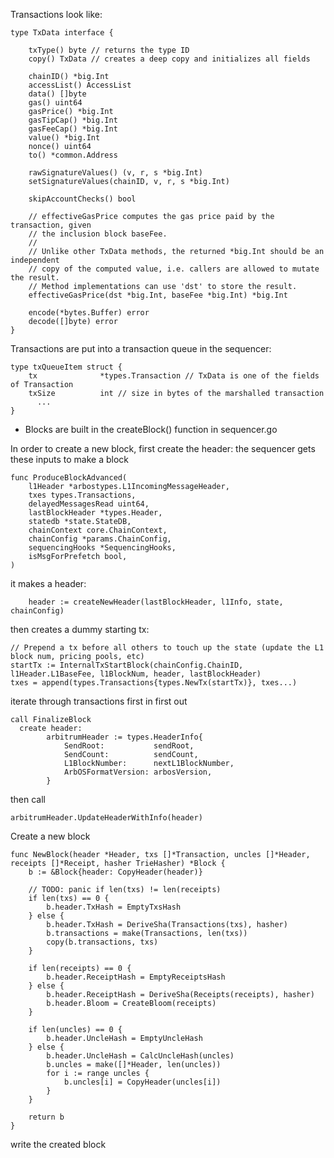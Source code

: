 Transactions look like:


    type TxData interface {

        txType() byte // returns the type ID
        copy() TxData // creates a deep copy and initializes all fields

        chainID() *big.Int
        accessList() AccessList
        data() []byte
        gas() uint64
        gasPrice() *big.Int
        gasTipCap() *big.Int
        gasFeeCap() *big.Int
        value() *big.Int
        nonce() uint64
        to() *common.Address

        rawSignatureValues() (v, r, s *big.Int)
        setSignatureValues(chainID, v, r, s *big.Int)

        skipAccountChecks() bool

        // effectiveGasPrice computes the gas price paid by the transaction, given
        // the inclusion block baseFee.
        //
        // Unlike other TxData methods, the returned *big.Int should be an independent
        // copy of the computed value, i.e. callers are allowed to mutate the result.
        // Method implementations can use 'dst' to store the result.
        effectiveGasPrice(dst *big.Int, baseFee *big.Int) *big.Int

        encode(*bytes.Buffer) error
        decode([]byte) error
    }

Transactions are put into a transaction queue in the sequencer:

    type txQueueItem struct {
        tx              *types.Transaction // TxData is one of the fields of Transaction
        txSize          int // size in bytes of the marshalled transaction
          ...
    }

- Blocks are built in the createBlock() function in sequencer.go

In order to create a new block, first create the header:
the sequencer gets these inputs to make a block

    func ProduceBlockAdvanced(
        l1Header *arbostypes.L1IncomingMessageHeader,
        txes types.Transactions,
        delayedMessagesRead uint64,
        lastBlockHeader *types.Header,
        statedb *state.StateDB,
        chainContext core.ChainContext,
        chainConfig *params.ChainConfig,
        sequencingHooks *SequencingHooks,
        isMsgForPrefetch bool,
    )

it makes a header:

        header := createNewHeader(lastBlockHeader, l1Info, state,     chainConfig)

then creates a dummy starting tx:

	// Prepend a tx before all others to touch up the state (update the L1 block num, pricing pools, etc)
	startTx := InternalTxStartBlock(chainConfig.ChainID, l1Header.L1BaseFee, l1BlockNum, header, lastBlockHeader)
	txes = append(types.Transactions{types.NewTx(startTx)}, txes...)

iterate through transactions first in first out

    call FinalizeBlock
      create header:
            arbitrumHeader := types.HeaderInfo{
                SendRoot:           sendRoot,
                SendCount:          sendCount,
                L1BlockNumber:      nextL1BlockNumber,
                ArbOSFormatVersion: arbosVersion,
            }

then call 		

    arbitrumHeader.UpdateHeaderWithInfo(header)

Create a new block

    func NewBlock(header *Header, txs []*Transaction, uncles []*Header, receipts []*Receipt, hasher TrieHasher) *Block {
        b := &Block{header: CopyHeader(header)}

        // TODO: panic if len(txs) != len(receipts)
        if len(txs) == 0 {
            b.header.TxHash = EmptyTxsHash
        } else {
            b.header.TxHash = DeriveSha(Transactions(txs), hasher)
            b.transactions = make(Transactions, len(txs))
            copy(b.transactions, txs)
        }

        if len(receipts) == 0 {
            b.header.ReceiptHash = EmptyReceiptsHash
        } else {
            b.header.ReceiptHash = DeriveSha(Receipts(receipts), hasher)
            b.header.Bloom = CreateBloom(receipts)
        }

        if len(uncles) == 0 {
            b.header.UncleHash = EmptyUncleHash
        } else {
            b.header.UncleHash = CalcUncleHash(uncles)
            b.uncles = make([]*Header, len(uncles))
            for i := range uncles {
                b.uncles[i] = CopyHeader(uncles[i])
            }
        }

        return b
    }

write the created block






